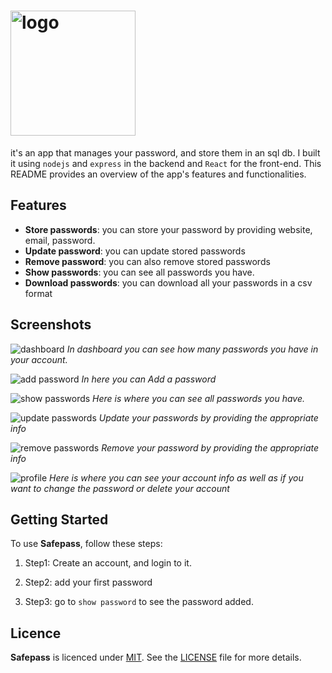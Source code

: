 # <img src="./media/safepass-logo.png" alt="logo" width="200"/>


it's an app that manages your password, and store them in an sql db. I built it using `nodejs` and `express` in the backend and `React` for the front-end. This README provides an overview of the app's features and functionalities.

## Features

- **Store passwords**: you can store your password by providing website, email, password.
- **Update password**: you can update stored passwords
- **Remove password**: you can also remove stored passwords
- **Show passwords**: you can see all passwords you have.
- **Download passwords**: you can download all your passwords in a csv format

## Screenshots

![dashboard](./media/dashboard.png)
_In dashboard you can see how many passwords you have in your account._

![add password](./media/addPass.png)
_In here you can Add a password_

![show passwords](./media/showpass.png)
_Here is where you can see all passwords you have._

![update passwords](./media/updatepass.png)
_Update your passwords by providing the appropriate info_

![remove passwords](./media/removepass.png)
_Remove your password by providing the appropriate info_

![profile](./media/profile.png)
_Here is where you can see your account info as well as if you want to change the password or delete your account_

## Getting Started

To use **Safepass**, follow these steps:

1. Step1: Create an account, and login to it.

2. Step2: add your first password

3. Step3: go to `show password` to see the password added.

## Licence

**Safepass** is licenced under [MIT](https://mit-license.org/). See the [LICENSE](LICENSE) file for more details.
